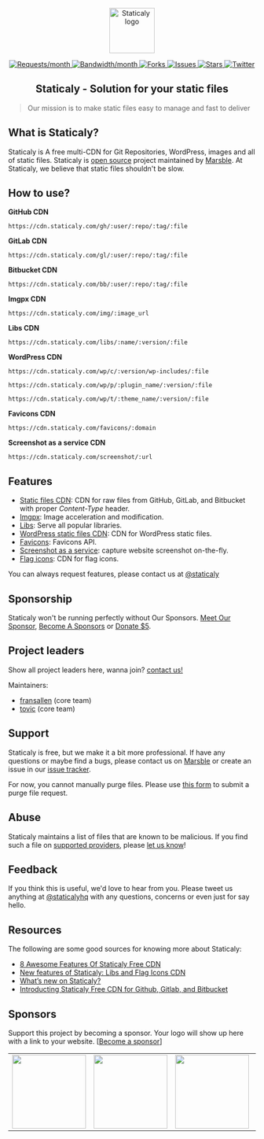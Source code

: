 <p align="center"><a class="clear" href="https://www.staticaly.com/" target="_blank"><img width="92" src="https://cdn.staticaly.com/img/www.staticaly.com/static/images/staticaly.png?w=92" alt="Staticaly logo"></a></p>

<p class="staticaly-badge" align="center">
    <a href="https://www.staticaly.com/stats">
        <img src="https://apis.marsble.com/badges/v1/staticaly?req" alt="Requests/month">
    </a>
    <a href="https://www.staticaly.com/stats">
        <img src="https://apis.marsble.com/badges/v1/staticaly?bandwidth" alt="Bandwidth/month">
    </a>
    <a href="https://github.com/marsble/staticaly/network" target="_blank">
        <img src="https://cdn.staticaly.com/badges/github/forks/marsble/staticaly.svg?style=social" alt="Forks">
    </a>
    <a href="https://github.com/marsble/staticaly/issues" target="_blank">
        <img src="https://cdn.staticaly.com/badges/github/issues/marsble/staticaly.svg?style=social" alt="Issues">
    </a>
    <a href="https://github.com/marsble/staticaly/stargazers" target="_blank">
        <img src="https://cdn.staticaly.com/badges/github/stars/marsble/staticaly.svg?style=social" alt="Stars">
    </a>
    <a href="https://twitter.com/staticalyhq" target="_blank">
        <img src="https://cdn.staticaly.com/badges/twitter/follow/staticalyhq.svg?label=Follow&style=social" alt="Twitter">
    </a>
</p>

<h2 align="center">
    Staticaly - Solution for your static files
</h2>

> Our mission is to make static files easy to manage and fast to deliver

What is Staticaly?
------------------

Staticaly is A free multi-CDN for Git Repositories, WordPress, images and all of static files. Staticaly is [open source](https://github.com/marsble/staticaly) project maintained by [Marsble](https://www.marsble.com/). At Staticaly, we believe that static files shouldn't be slow.

How to use?
-----

**GitHub CDN**

`https://cdn.staticaly.com/gh/:user/:repo/:tag/:file`

**GitLab CDN**

`https://cdn.staticaly.com/gl/:user/:repo/:tag/:file`

**Bitbucket CDN**

`https://cdn.staticaly.com/bb/:user/:repo/:tag/:file`

**Imgpx CDN**

`https://cdn.staticaly.com/img/:image_url`

**Libs CDN**

`https://cdn.staticaly.com/libs/:name/:version/:file`

**WordPress CDN**

`https://cdn.staticaly.com/wp/c/:version/wp-includes/:file`

`https://cdn.staticaly.com/wp/p/:plugin_name/:version/:file`

`https://cdn.staticaly.com/wp/t/:theme_name/:version/:file`

**Favicons CDN**

`https://cdn.staticaly.com/favicons/:domain`

**Screenshot as a service CDN**

`https://cdn.staticaly.com/screenshot/:url`

Features
--------

- [Static files CDN](https://www.staticaly.com): CDN for raw files from GitHub, GitLab, and Bitbucket with proper *Content-Type* header.
- [Imgpx](https://www.staticaly.com/imgpx): Image acceleration and modification.
- [Libs](https://www.marsble.com/t/125): Serve all popular libraries.
- [WordPress static files CDN](https://www.staticaly.com): CDN for WordPress static files.
- [Favicons](https://www.staticaly.com/favicons): Favicons API.
- [Screenshot as a service](https://www.staticaly.com/screenshot): capture website screenshot on-the-fly.
- [Flag icons](https://www.marsble.com/t/125): CDN for flag icons.

You can always request features, please contact us at [@staticaly](https://www.marsble.com/u/staticaly)

Sponsorship
-----------

Staticaly won't be running perfectly without Our Sponsors. [Meet Our Sponsor](https://www.staticaly.com/sponsors), [Become A Sponsors](https://www.staticaly.com/become-a-sponsors) or [Donate $5](https://www.staticaly.com/donate).

Project leaders
---------------

Show all project leaders here, wanna join? [contact us!](https://www.staticaly.com/contact?subject=Join%20The%20Team)

Maintainers:

- [fransallen](https://github.com/fransallen) (core team)
- [tovic](https://github.com/tovic) (core team)

Support
-------

Staticaly is free, but we make it a bit more professional. If have any questions or maybe find a bugs, please contact us on [Marsble](https://www.marsble.com/u/staticaly) or create an issue in our [issue tracker](https://github.com/marsble/staticaly/issues).

For now, you cannot manually purge files. Please use [this form](https://docs.google.com/forms/d/e/1FAIpQLSeaBwAE4D3lee-h0LzfO4t2KUvgwTSOT3GomLo1DPNmWp8X1Q/viewform) to submit a purge file request.

Abuse
-----

Staticaly maintains a list of files that are known to be malicious. If you find such a file on [supported providers](https://www.staticaly.com/network#supported-providers), please [let us know](https://www.staticaly.com/contact?subject=Abuse)!

Feedback
--------

If you think this is useful, we'd love to hear from you. Please tweet us anything at [@staticalyhq](https://twitter.com/staticalyhq) with any questions, concerns or even just for say hello.

Resources
---------

The following are some good sources for knowing more about Staticaly:

*   [8 Awesome Features Of Staticaly Free CDN](https://blog.runcloud.io/2019/04/14/staticaly.html)
*   [New features of Staticaly: Libs and Flag Icons CDN](https://www.marsble.com/t/125)
*   [What’s new on Staticaly?](https://www.marsble.com/t/104)
*   [Introducting Staticaly Free CDN for Github, Gitlab, and Bitbucket](https://www.marsble.com/t/23)

Sponsors
--------------------------------------

Support this project by becoming a sponsor. Your logo will show up here with a link to your website. [[Become a sponsor](https://www.staticaly.com/become-a-sponsor)]

<!--platinum start-->
<table class="about-optimus" align="center">
  <tbody>
    <tr>
      <td align="center" valign="middle">
        <a class="clear" href="https://www.cloudflare.com/?utm_source=Staticaly.com&utm_medium=Logo&utm_campaign=Sponsor%20link" target="_blank">
          <img width="150px" src="https://www.staticaly.com/static/images/sponsors/cloudflare.png">
        </a>
      </td>
      <td align="center" valign="middle">
      <a class="clear" href="https://www.cdn77.com/?utm_source=Staticaly.com&utm_medium=Logo&utm_campaign=Sponsor%20link" target="_blank">
        <img width="150px" src="https://www.staticaly.com/static/images/sponsors/cdn77.png">
      </a>
      </td>
      <td align="center" valign="middle">
        <a class="clear" href="https://www.fastly.com/?utm_source=Staticaly.com&utm_medium=Logo&utm_campaign=Sponsor%20link" target="_blank">
          <img width="150px" src="https://www.staticaly.com/static/images/sponsors/fastly.png">
        </a>
      </td>
      <td align="center" valign="middle">
        <a class="clear" href="https://www.bunnycdn.com/?utm_source=Staticaly.com&utm_medium=Logo&utm_campaign=Sponsor%20link" target="_blank">
          <img width="150px" src="/static/images/sponsors/bunnycdn.png">
        </a>
      </td>
      <td align="center" valign="middle">
        <a class="clear" href="https://www.cedexis.com/?utm_source=Staticaly.com&utm_medium=Logo&utm_campaign=Sponsor%20link" target="_blank">
          <img width="150px" src="https://www.staticaly.com/static/images/sponsors/cedexis.png">
        </a>
      </td>
      <td align="center" valign="middle">
        <a class="clear" href="https://www.dediserve.com/?utm_source=Staticaly.com&utm_medium=Logo&utm_campaign=Sponsor%20link" target="_blank">
          <img width="150px" src="https://www.staticaly.com/static/images/sponsors/dediserve-dark.svg">
        </a>
      </td>
    </tr>
  </tbody>
</table>
<!--platinum end-->